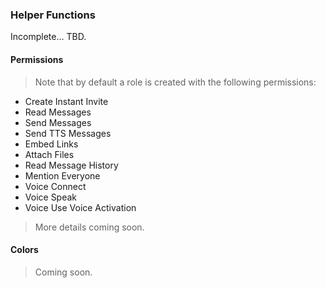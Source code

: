 ### Helper Functions
Incomplete... TBD.

#### Permissions

> Note that by default a role is created with the following permissions:
>
- Create Instant Invite
- Read Messages
- Send Messages
- Send TTS Messages
- Embed Links
- Attach Files
- Read Message History
- Mention Everyone
- Voice Connect
- Voice Speak
- Voice Use Voice Activation
>

> More details coming soon.

#### Colors

> Coming soon.